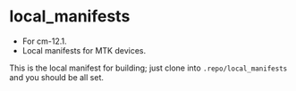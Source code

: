 # local_manifests

* For cm-12.1.
* Local manifests for MTK devices.

This is the local manifest for building; just clone into `.repo/local_manifests`
and you should be all set.

